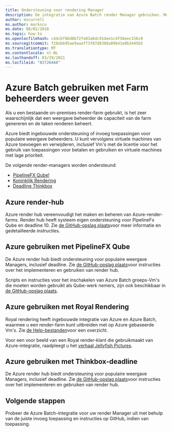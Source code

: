 ```yaml
---
title: Ondersteuning voor rendering Manager
description: De integratie van Azure Batch render Manager gebruiken. Meer informatie over ingebouwde ondersteuning of invoeg toepassingen voor populaire render-managers.
author: mscurrell
ms.author: markscu
ms.date: 08/02/2018
ms.topic: how-to
ms.openlocfilehash: c44cbf86d8bf2fe83a6dc91dee1c4f58eec156c0
ms.sourcegitcommit: f28ebb95ae9aaaff3f87d8388a09b41e0b3445b5
ms.translationtype: MT
ms.contentlocale: nl-NL
ms.lasthandoff: 03/29/2021
ms.locfileid: "83726448"
---
```

# <a name="using-azure-batch-with-render-farm-managers"></a>Azure Batch gebruiken met Farm beheerders weer geven

Als u een bestaande on-premises render-farm gebruikt, is het zeer waarschijnlijk dat een weergave beheerder de capaciteit van de farm genereren en de taken renderen beheert.

Azure biedt ingebouwde ondersteuning of invoeg toepassingen voor populaire weergave beheerders. U kunt vervolgens virtuele machines van Azure toevoegen en verwijderen, inclusief Vm's met de licentie voor het gebruik van toepassingen voor betalen en gebruiken en virtuele machines met lage prioriteit.

De volgende render-managers worden ondersteund:

* [PipelineFX Qube!](https://www.pipelinefx.com/)
* [Koninklijk Rendering](https://www.royalrender.de/)
* [Deadline Thinkbox](https://deadline.thinkboxsoftware.com/)

## <a name="azure-render-hub"></a>Azure render-hub

Azure render hub vereenvoudigt het maken en beheren van Azure-render-farms.  Render hub heeft systeem eigen ondersteuning voor PipelineFx Qube en deadline 10.  Zie [de GitHub-opslag plaats](https://github.com/Azure/azure-render-hub)voor meer informatie en gedetailleerde instructies.

## <a name="using-azure-with-pipelinefx-qube"></a>Azure gebruiken met PipelineFX Qube

De Azure render hub biedt ondersteuning voor populaire weergave Managers, inclusief deadline.  Zie [de GitHub-opslag plaats](https://github.com/Azure/azure-render-hub)voor instructies over het implementeren en gebruiken van render hub.

Scripts en instructies voor het inschakelen van Azure Batch groeps-Vm's die moeten worden gebruikt als Qube-werk nemers, zijn ook beschikbaar in [de GitHub-opslag plaats](https://github.com/Azure/azure-qube).

## <a name="using-azure-with-royal-render"></a>Azure gebruiken met Royal Rendering

Royal rendering heeft ingebouwde integratie van Azure en Azure Batch, waarmee u een render-farm kunt uitbreiden met op Azure gebaseerde Vm's. Zie [de Help-bestanden](https://www.royalrender.de/help8/index.html?Cloudrendering.html)voor een overzicht.

Voor een voor beeld van een Royal render-klant die gebruikmaakt van Azure-integratie, raadpleegt u het [verhaal Jellyfish Pictures](https://customers.microsoft.com/story/jellyfishpictures).

## <a name="using-azure-with-thinkbox-deadline"></a>Azure gebruiken met Thinkbox-deadline

De Azure render hub biedt ondersteuning voor populaire weergave Managers, inclusief deadline.  Zie [de GitHub-opslag plaats](https://github.com/Azure/azure-render-hub)voor instructies over het implementeren en gebruiken van render hub.

## <a name="next-steps"></a>Volgende stappen

Probeer de Azure Batch-integratie voor uw render Manager uit met behulp van de juiste invoeg toepassing en instructies op GitHub, indien van toepassing.

